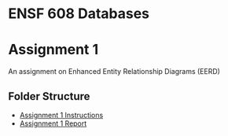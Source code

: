# ENSF 608 Databases
# Assignment 1    

An assignment on Enhanced Entity Relationship Diagrams (EERD) 

## Folder Structure 
- [Assignment 1 Instructions](https://github.com/StevenD24/ENSF-614-Lab-4/blob/main/ENSF%20614%20-%20lab4.pdf)   
- [Assignment 1 Report](https://github.com/StevenD24/ENSF-614-Lab-4/blob/main/ENSF%20614%20-%20Lab%20Report%204.pdf)  

